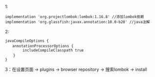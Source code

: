 1:　　
```
implementation 'org.projectlombok:lombok:1.16.8' //添加lombok依赖
implementation 'org.glassfish:javax.annotation:10.0-b28' //java注解
```

2:　　
```
javaCompileOptions {
　　annotationProcessorOptions {
        includeCompileClasspath true
  　}
}
```

3：在设置页面 -> plugins -> browser repository -> 搜索lombok -> install